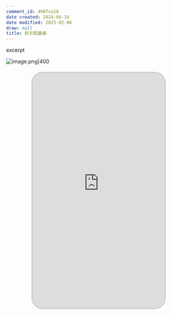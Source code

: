 ```yaml
---
comment_id: 4907ce18
date created: 2024-04-14
date modified: 2025-02-06
draw: null
title: 斜方肌酸痛
---
```

excerpt

<!-- more -->

![image.png|400](https://imagehosting4picgo.oss-cn-beijing.aliyuncs.com/imagehosting/fix-dir%2Fpicgo%2Fpicgo-clipboard-images%2F2024%2F04%2F14%2F00-21-31-daf0bb689b03e69ab142582f5dcfec52-20240414002130-de51a0.png)

<iframe src="https://imagehosting4picgo.oss-cn-beijing.aliyuncs.com/imagehosting/fix-dir%2F9e20f478899dc29eb19741386f9343c8%2FVideo%2F2024%2F04%2F14%2F00-21-50-c92bc4cc3db6f6d9b6d00d1f674bad7f-500_1713025303-b301e7.mp4" allowfullscreen="true" style="border-radius: 30px; overflow: hidden; border: 3px solid #ccc; width: 360px; height: 640px; display: block; margin: 20px auto; aspect-ratio: 9 / 16;" frameborder="0"></iframe>
